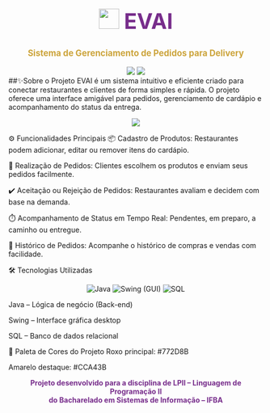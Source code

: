 <div align="center"> <h1 style="color:#772D8B; font-size: 3em;"> <img src="https://emojigraph.org/media/facebook/delivery-truck_1f69a.png" width="40"/> <span style="animation: glow 2s ease-in-out infinite alternate;">EVAI</span> </h1> <p style="font-size: 1.2em;"><strong style="color:#CCA43B;">Sistema de Gerenciamento de Pedidos para Delivery</strong></p> <img src="https://img.shields.io/badge/Status-Em%20Desenvolvimento-%23772D8B?style=for-the-badge&logo=github" /> <img src="https://img.shields.io/badge/Versão-1.0-%23CCA43B?style=for-the-badge" /> </div>
##✨Sobre o Projeto
EVAI é um sistema intuitivo e eficiente criado para conectar restaurantes e clientes de forma simples e rápida.
O projeto oferece uma interface amigável para pedidos, gerenciamento de cardápio e acompanhamento do status da entrega.

<p align="center"> <img src="https://img.icons8.com/external-flaticons-lineal-color-flat-icons/64/null/external-food-delivery-mobile-app-development-flaticons-lineal-color-flat-icons.png"/> </p>
⚙️ Funcionalidades Principais
📦 Cadastro de Produtos: Restaurantes podem adicionar, editar ou remover itens do cardápio.

🛒 Realização de Pedidos: Clientes escolhem os produtos e enviam seus pedidos facilmente.

✔️ Aceitação ou Rejeição de Pedidos: Restaurantes avaliam e decidem com base na demanda.

⏱️ Acompanhamento de Status em Tempo Real: Pendentes, em preparo, a caminho ou entregue.

📜 Histórico de Pedidos: Acompanhe o histórico de compras e vendas com facilidade.


🛠️ Tecnologias Utilizadas
<p align="center"> <img src="https://img.icons8.com/color/48/java-coffee-cup-logo.png" title="Java"/> <img src="https://img.icons8.com/external-flat-juicy-fish/48/external-gui-ui-flat-flat-juicy-fish.png" title="Swing (GUI)"/> <img src="https://img.icons8.com/ios-filled/50/sql.png" title="SQL"/> </p>
Java – Lógica de negócio (Back-end)

Swing – Interface gráfica desktop

SQL – Banco de dados relacional

🎨 Paleta de Cores do Projeto
Roxo principal: #772D8B

Amarelo destaque: #CCA43B

<div align="center"> <strong style="color:#772D8B;">Projeto desenvolvido para a disciplina de LPII – Linguagem de Programação II<br> do Bacharelado em Sistemas de Informação – IFBA</strong> </div>
